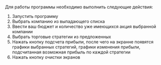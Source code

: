 Для работы программы необходимо выполнить следующие действия:
1. Запустить программу
2. Выбрать компанию из выпадающего списка
3. Ввести ваш бюджет и количество уже имеющихся акция выбранной компании
4. Выбрать торговые стратегии из предложенных
5. Нажать кнопку подсчета прибыли, после чего на экранне появятся графики выбранных стратегий, графики изменения прибыли, подсчитанная возможная прибыль по каждой стратегии
6. Нажать кнопку очистки экранов
